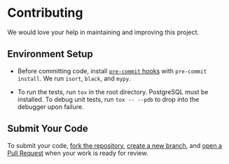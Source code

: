# Contributing

We would love your help in maintaining and improving this project.

## Environment Setup

- Before committing code, install [`pre-commit` hooks](https://pre-commit.com/)
  with `pre-commit install`. We run `isort`, `black`, and `mypy`.

- To run the tests, run `tox` in the root directory. PostgreSQL must be installed.
  To debug unit tests, run `tox -- --pdb` to drop into the debugger upon failure.

## Submit Your Code

To submit your code, [fork the repository](https://help.github.com/en/articles/fork-a-repo),
[create a new branch](https://help.github.com/en/desktop/contributing-to-projects/creating-a-branch-for-your-work),
and [open a Pull Request](https://help.github.com/en/articles/creating-a-pull-request-from-a-fork)
when your work is ready for review.
